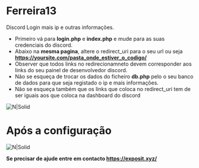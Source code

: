 # Ferreira13
 
 Discord Login mais ip e outras informações.

- Primeiro vá para **login.php** e **index.php** e mude para as suas credenciais do discord.
- Abaixo na **mesma pagina**, altere o redirect_uri para o seu url ou seja **https://yoursite.com/pasta_onde_estiver_o_codigo/**
- Observer que todos links no redirecionamneto devem corresponder aos links do seu painel de desenvolvedor discord.
- Não se esqueça de trocar os dados do ficheiro **db.php** pelo o seu banco de dados para que seja registado o ip e mais informações.
- Não se esqueça também que os links que coloca no redirect_uri tem de ser iguais aos que coloca na dashboard do discord
  
![N|Solid](http://exposit.xyz/images/transferir.png)

# Após a configuração 
![N|Solid](http://exposit.xyz/images/unknown.png)


**Se precisar de ajude entre em contacto https://exposit.xyz/**
